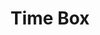 ---
layout: schedule
permalink: /timebox
title: Time Box
description: A place to track my weekly progress and work throughout this class in a single location
course: csa
units: "1,2,3,4,5,6,7,8,9"
---